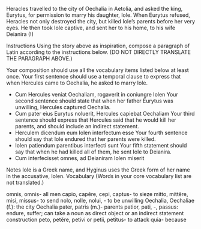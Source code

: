 
Heracles travelled to the city of Oechalia in Aetolia, and asked the king, Eurytus, for permission to marry his daughter, Iole. When Eurytus refused, Heracles not only destroyed the city, but killed Iole’s parents before her very eyes. He then took Iole captive, and sent her to his home, to his wife Deianira (!)

Instructions
Using the story above as inspiration, compose a paragraph of Latin according to the instructions below. (DO NOT DIRECTLY TRANSLATE THE PARAGRAPH ABOVE.)

Your composition should use all the vocabulary items listed below at least once.
Your first sentence should use a temporal clause to express that when Hercules came to Oechalia, he asked to marry Iole.
  - Cum Hercules veniat Oechaliam, rogaverit in coniungre Iolen
Your second sentence should state that when her father Eurytus was unwilling, Hercules captured Oechalia.
  - Cum pater eius Eurytus noluerit, Hercules capiebat Oechaliam
Your third sentence should express that Hercules said that he would kill her parents, and should include an indirect statement.
  - Herculem dicendum eum Iolen interfectum esse
Your fourth sentence should say that Iole endured that her parents were killed.
  - Iolen patiendum parentibus interfecti sunt
Your fifth statement should say that when he had killed all of them, he sent Iole to Deianira.
  - Cum interfecisset omnes, ad Deianiram Iolen miserit

Notes
Iole is a Greek name, and Hyginus uses the Greek form of her name in the accusative, Iolen.
Vocabulary
(Words in your core vocabulary list are not translated.)

omnis, omnis- all men
capio, capĕre, cepi, captus- to sieze
mitto, mittĕre, misi, missus- to send
nolo, nolle, nolui, - to be unwilling
Oechalia, Oechaliae (f.): the city Oechalia
pater, patris (m.)- parents
patior, pati, -, passus: endure, suffer; can take a noun as direct object or an indirect statement construction
peto, petĕre, petivi or petii, petitus- to attack
quia- because
